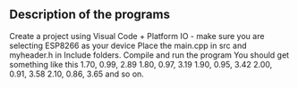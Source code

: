 ## Description of the programs 
Create a project using Visual Code + Platform IO - make sure you are selecting ESP8266 as your device 
Place the main.cpp in src and myheader.h in Include folders. 
Compile and run the program
You should get something like this
1.70, 0.99, 2.89
1.80, 0.97, 3.19
1.90, 0.95, 3.42
2.00, 0.91, 3.58
2.10, 0.86, 3.65
and so on.